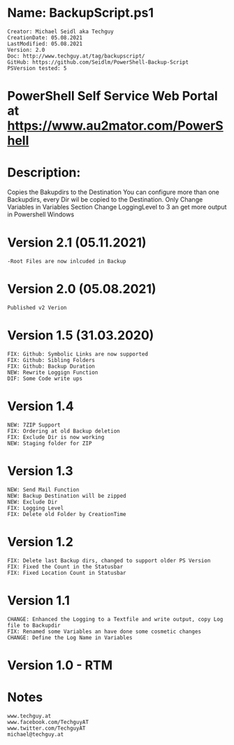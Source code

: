 # Name: BackupScript.ps1
    Creator: Michael Seidl aka Techguy
    CreationDate: 05.08.2021 
    LastModified: 05.08.2021 
    Version: 2.0
    Doc: http://www.techguy.at/tag/backupscript/
    GitHub: https://github.com/Seidlm/PowerShell-Backup-Script
    PSVersion tested: 5


# PowerShell Self Service Web Portal at https://www.au2mator.com/PowerShell


# Description: 
Copies the Bakupdirs to the Destination
You can configure more than one Backupdirs, every Dir
wil be copied to the Destination. 
Only Change Variables in Variables Section
Change LoggingLevel to 3 an get more output in Powershell Windows
 

# Version 2.1 (05.11.2021)
    -Root Files are now inlcuded in Backup


# Version 2.0 (05.08.2021)
    Published v2 Verion

# Version 1.5 (31.03.2020)
    FIX: Github: Symbolic Links are now supported
    FIX: Github: Sibling Folders
    FIX: Github: Backup Duration
    NEW: Rewrite Loggign Function
    DIF: Some Code write ups
# Version 1.4
    NEW: 7ZIP Support
    FIX: Ordering at old Backup deletion
    FIX: Exclude Dir is now working
    NEW: Staging folder for ZIP
# Version 1.3
    NEW: Send Mail Function
    NEW: Backup Destination will be zipped
    NEW: Exclude Dir
    FIX: Logging Level
    FIX: Delete old Folder by CreationTime

# Version 1.2
    FIX: Delete last Backup dirs, changed to support older PS Version
    FIX: Fixed the Count in the Statusbar
    FIX: Fixed Location Count in Statusbar

# Version 1.1 
    CHANGE: Enhanced the Logging to a Textfile and write output, copy Log file to Backupdir
    FIX: Renamed some Variables an have done some cosmetic changes
    CHANGE: Define the Log Name in Variables

# Version 1.0 - RTM

# Notes
    www.techguy.at
    www.facebook.com/TechguyAT
    www.twitter.com/TechguyAT
    michael@techguy.at
